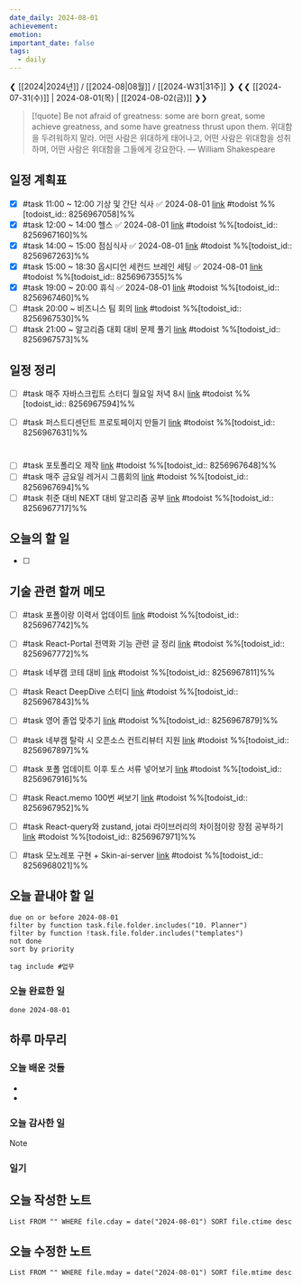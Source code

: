 ```yaml
---
date_daily: 2024-08-01
achievement: 
emotion: 
important_date: false
tags:
  - daily
---
```

❮ [[2024|2024년]] / [[2024-08|08월]] / [[2024-W31|31주]] ❯
❮❮ [[2024-07-31(수)]] | 2024-08-01(목) | [[2024-08-02(금)]] ❯❯

> [!quote] Be not afraid of greatness: some are born great, some achieve greatness, and some have greatness thrust upon them.
> 위대함을 두려워하지 말라. 어떤 사람은 위대하게 태어나고, 어떤 사람은 위대함을 성취하며, 어떤 사람은 위대함을 그들에게 강요한다.
> — William Shakespeare

## 일정 계획표


- [x] #task 11:00 ~ 12:00 기상 및 간단 식사 ✅ 2024-08-01 [link](https://todoist.com/app/task/8256967058) #todoist %%[todoist_id:: 8256967058]%%
- [x] #task 12:00 ~ 14:00 헬스 ✅ 2024-08-01 [link](https://todoist.com/app/task/8256967160) #todoist %%[todoist_id:: 8256967160]%%
- [x] #task 14:00 ~ 15:00 점심식사 ✅ 2024-08-01 [link](https://todoist.com/app/task/8256967263) #todoist %%[todoist_id:: 8256967263]%%
- [x] #task 15:00 ~ 18:30 옵시디언 세컨드 브레인 세팅 ✅ 2024-08-01 [link](https://todoist.com/app/task/8256967355) #todoist %%[todoist_id:: 8256967355]%%
- [x] #task 19:00 ~ 20:00 휴식 ✅ 2024-08-01 [link](https://todoist.com/app/task/8256967460) #todoist %%[todoist_id:: 8256967460]%%
- [ ] #task 20:00 ~ 비즈니스 팀 회의 [link](https://todoist.com/app/task/8256967530) #todoist %%[todoist_id:: 8256967530]%%
- [ ] #task 21:00 ~ 알고리즘 대회 대비 문제 풀기 [link](https://todoist.com/app/task/8256967573) #todoist %%[todoist_id:: 8256967573]%%

## 일정 정리
- [ ] #task 매주 자바스크립트 스터디 월요일 저녁 8시 [link](https://todoist.com/app/task/8256967594) #todoist %%[todoist_id:: 8256967594]%%
- [ ] #task 퍼스트디센던트 프로토페이지 만들기 [link](https://todoist.com/app/task/8256967631) #todoist %%[todoist_id:: 8256967631]%%


 # 

- [ ] #task 포토폴리오 제작 [link](https://todoist.com/app/task/8256967648) #todoist %%[todoist_id:: 8256967648]%%
- [ ] #task 매주 금요일 레거시 그룹회의 [link](https://todoist.com/app/task/8256967694) #todoist %%[todoist_id:: 8256967694]%%
- [ ] #task 취준 대비 NEXT 대비 알고리즘 공부 [link](https://todoist.com/app/task/8256967717) #todoist %%[todoist_id:: 8256967717]%%

## 오늘의 할 일
- [ ] 

## 기술 관련 할꺼 메모

- [ ] #task 포폴이랑 이력서 업데이트 [link](https://todoist.com/app/task/8256967742) #todoist %%[todoist_id:: 8256967742]%%
- [ ] #task React-Portal 전역화 기능 관련 글 정리 [link](https://todoist.com/app/task/8256967772) #todoist %%[todoist_id:: 8256967772]%%
- [ ] #task 네부캠 코테 대비 [link](https://todoist.com/app/task/8256967811) #todoist %%[todoist_id:: 8256967811]%%
- [ ] #task React DeepDive 스터디 [link](https://todoist.com/app/task/8256967843) #todoist %%[todoist_id:: 8256967843]%%
- [ ] #task 영어 졸업 맞추기 [link](https://todoist.com/app/task/8256967879) #todoist %%[todoist_id:: 8256967879]%%
- [ ] #task 네부캠 탈락 시 오픈소스 컨트리뷰터 지원 [link](https://todoist.com/app/task/8256967897) #todoist %%[todoist_id:: 8256967897]%%
- [ ] #task 포폴 업데이트 이후 토스 서류 넣어보기 [link](https://todoist.com/app/task/8256967916) #todoist %%[todoist_id:: 8256967916]%%
- [ ] #task React.memo 100번 써보기 [link](https://todoist.com/app/task/8256967952) #todoist %%[todoist_id:: 8256967952]%%
- [ ] #task React-query와 zustand, jotai 라이브러리의 차이점이랑 장점 공부하기 [link](https://todoist.com/app/task/8256967971) #todoist %%[todoist_id:: 8256967971]%%
- [ ] #task 모노레포 구현 + Skin-ai-server [link](https://todoist.com/app/task/8256968021) #todoist %%[todoist_id:: 8256968021]%%


## 오늘 끝내야 할 일
```tasks
due on or before 2024-08-01
filter by function task.file.folder.includes("10. Planner")
filter by function !task.file.folder.includes("templates")
not done
sort by priority
```
```tasks
tag include #업무 
```


### 오늘 완료한 일
```tasks
done 2024-08-01
```

## 하루 마무리
### 오늘 배운 것들
- 
- 
### 오늘 감사한 일
>[!note]
>
### 일기

## 오늘 작성한 노트
```dataview
List FROM "" WHERE file.cday = date("2024-08-01") SORT file.ctime desc

```

## 오늘 수정한 노트
```dataview
List FROM "" WHERE file.mday = date("2024-08-01") SORT file.mtime desc


```